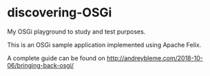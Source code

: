 # discovering-OSGi
My OSGi playground to study and test purposes.

This is an OSGi sample application implemented using Apache Felix.

A complete guide can be found on http://andreybleme.com/2018-10-06/bringing-back-osgi/
